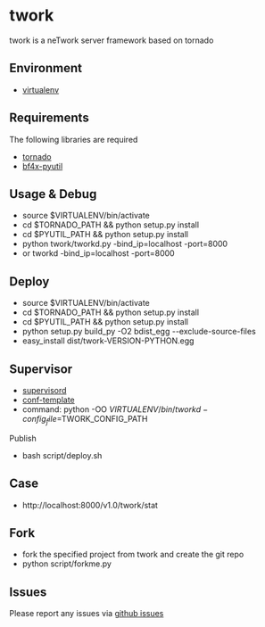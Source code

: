 twork
==========

twork is a neTwork server framework based on tornado

Environment
------------
* [virtualenv](http://www.virtualenv.org/en/latest/)

Requirements
------------
The following libraries are required

* [tornado](http://github.com/facebook/tornado)
* [bf4x-pyutil](https://github.com/bufferx/pyutil)

Usage & Debug
------------
* source $VIRTUALENV/bin/activate
* cd $TORNADO_PATH && python setup.py install
* cd $PYUTIL_PATH && python setup.py install
* python twork/tworkd.py -bind_ip=localhost -port=8000
* or tworkd -bind_ip=localhost -port=8000

Deploy
------------
* source $VIRTUALENV/bin/activate
* cd $TORNADO_PATH && python setup.py install
* cd $PYUTIL_PATH && python setup.py install
* python setup.py build_py -O2 bdist_egg --exclude-source-files
* easy_install dist/twork-VERSION-PYTHON.egg

Supervisor
------------
* [supervisord](http://supervisord.org/)
* [conf-template](https://github.com/bufferx/supervisor_conf_tpl)
* command: python -OO $VIRTUALENV/bin/tworkd -config_file=$TWORK_CONFIG_PATH

Publish
* bash script/deploy.sh

Case
------------
* http://localhost:8000/v1.0/twork/stat

Fork
------------
* fork the specified project from twork and create the git repo
* python script/forkme.py

Issues
------

Please report any issues via [github issues](https://github.com/bufferx/twork/issues)
